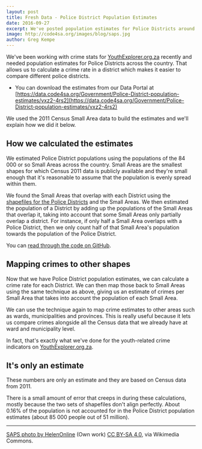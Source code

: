 ```yaml
---
layout: post
title: Fresh Data - Police District Population Estimates
date: 2016-09-27
excerpt: We've posted population estimates for Police Districts around the country to make working with crime rates simpler.
image: http://code4sa.org/images/blog/saps.jpg
author: Greg Kempe
---
```


We've been working with crime stats for [YouthExplorer.org.za](http://youthexplorer.org.za) recently and needed population estimates 
for Police Districts across the country. That allows us to calculate a crime rate in a district which makes it easier to compare
different police districts.

* You can download the estimates from our Data Portal at [https://data.code4sa.org/Government/Police-District-population-estimates/vxz2-4rs2](https://data.code4sa.org/Government/Police-District-population-estimates/vxz2-4rs2)

We used the 2011 Census Small Area data to build the estimates and we'll explain how we did it below.

## How we calculated the estimates

We estimated Police District populations using the populations of
the 84 000 or so Small Areas across the country. Small Areas are the smallest
shapes for which Census 2011 data is publicly available and they're small enough
that it's reasonable to assume that the population is evenly spread within
them.

We found the Small Areas that overlap with each District using the
[shapefiles for the Police Districts](https://data.code4sa.org/Government/Police-Station-Boundaries/hr5e-pz98)
and the Small Areas.  We then estimated the population of a District by adding up the
populations of the Small Areas that overlap it, taking into account that some
Small Areas only partially overlap a district. For instance, if only half a
Small Area overlaps with a Police District, then we only count half of that
Small Area's population towards the population of the Police District.

You can [read through the code on GitHub](https://github.com/Code4SA/crime-stats-demystifed/blob/master/refit.py).

## Mapping crimes to other shapes

Now that we have Police District population estimates, we can calculate a crime
rate for each District. We can then map those back to Small Areas using the
same technique as above, giving us an estimate of crimes per Small Area that
takes into account the population of each Small Area.

We can use the technique again to map crime estimates to other areas such as
wards, municipalities and provinces. This is really useful because it lets us
compare crimes alongside all the Census data that we already have at ward and
municipality level.

In fact, that's exactly what we've done for the youth-related crime indicators
on [YouthExplorer.org.za](http://youthexplorer.org.za).

## It's only an estimate

These numbers are only an estimate and they are based on Census data from 2011.

There is a small amount of error that creeps in during these calculations,
mostly because the two sets of shapefiles don't align perfectly. About 0.16% of
the population is not accounted for in the Police District population estimates
(about 85 000 people out of 51 million).

---

[SAPS photo by HelenOnline](https://commons.wikimedia.org/wiki/File%3ASAPS_Detective_Service_CT.jpg) (Own work) [CC BY-SA 4.0](http://creativecommons.org/licenses/by-sa/4.0), via Wikimedia Commons.
